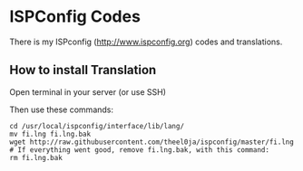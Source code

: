 # ISPConfig Codes
There is my ISPconfig (http://www.ispconfig.org) codes and translations.

## How to install Translation
Open terminal in your server (or use SSH)

Then use these commands:
```
cd /usr/local/ispconfig/interface/lib/lang/
mv fi.lng fi.lng.bak
wget http://raw.githubusercontent.com/theel0ja/ispconfig/master/fi.lng
# If everything went good, remove fi.lng.bak, with this command:
rm fi.lng.bak
```

